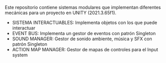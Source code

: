 Este repositorio contiene sistemas modulares que implementan diferentes mecánicas para un proyecto en UNITY (2021.3.65f1).
- SISTEMA INTERACTUABLES: Implementa objetos con los que puede interactuar
- EVENT BUS: Implementa un gestor de eventos con patrón Singleton
- SOUND MANAGER: Gestor de sonido ambiente, música y SFX con patrón Singleton
- ACTION MAP MANAGER: Gestor de mapas de controles para el Input system
